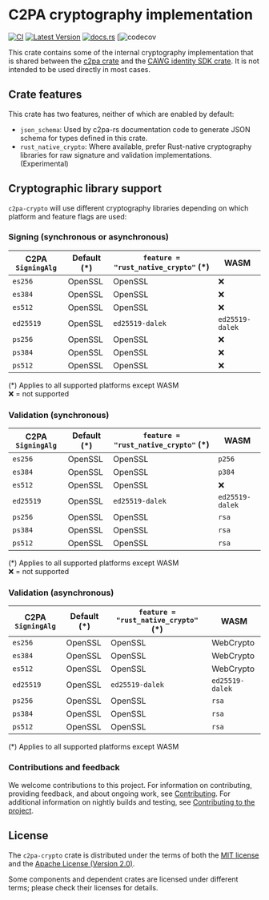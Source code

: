 # C2PA cryptography implementation

[![CI](https://github.com/contentauth/c2pa-rs/actions/workflows/ci.yml/badge.svg)](https://github.com/contentauth/c2pa-rs/actions/workflows/ci.yml) [![Latest Version](https://img.shields.io/crates/v/c2pa-crypto.svg)](https://crates.io/crates/c2pa-crypto) [![docs.rs](https://img.shields.io/docsrs/c2pa-crypto)](https://docs.rs/c2pa-crypto/) [![![codecov](https://codecov.io/gh/contentauth/c2pa-rs/branch/main/graph/badge.svg?token=YVHWI19EGN)](https://codecov.io/gh/contentauth/c2pa-rs)

This crate contains some of the internal cryptography implementation that is shared between the [c2pa crate](https://crates.io/crates/c2pa) and the [CAWG identity SDK crate](https://crates.io/crates/cawg-identity). It is not intended to be used directly in most cases.

## Crate features

This crate has two features, neither of which are enabled by default:

* `json_schema`: Used by c2pa-rs documentation code to generate JSON schema for types defined in this crate.
* `rust_native_crypto`: Where available, prefer Rust-native cryptography libraries for raw signature and validation implementations. (Experimental)

## Cryptographic library support

`c2pa-crypto` will use different cryptography libraries depending on which platform and feature flags are used:

### Signing (synchronous or asynchronous)

| C2PA `SigningAlg` | Default (*) | `feature = "rust_native_crypto"` (*) | WASM |
| --- | --- | --- | --- |
| `es256` | OpenSSL | OpenSSL | ❌ |
| `es384` | OpenSSL | OpenSSL | ❌ |
| `es512` | OpenSSL | OpenSSL | ❌ |
| `ed25519` | OpenSSL | `ed25519-dalek` | `ed25519-dalek` |
| `ps256` | OpenSSL | OpenSSL | ❌ |
| `ps384` | OpenSSL | OpenSSL | ❌ |
| `ps512` | OpenSSL | OpenSSL | ❌ |

(*) Applies to all supported platforms except WASM <br />
❌ = not supported

### Validation (synchronous)

| C2PA `SigningAlg` | Default (*) | `feature = "rust_native_crypto"` (*) | WASM |
| --- | --- | --- | --- |
| `es256` | OpenSSL | OpenSSL | `p256` |
| `es384` | OpenSSL | OpenSSL | `p384` |
| `es512` | OpenSSL | OpenSSL | ❌ |
| `ed25519` | OpenSSL | `ed25519-dalek` | `ed25519-dalek` |
| `ps256` | OpenSSL | OpenSSL | `rsa` |
| `ps384` | OpenSSL | OpenSSL | `rsa` |
| `ps512` | OpenSSL | OpenSSL | `rsa` |

(*) Applies to all supported platforms except WASM <br />
❌ = not supported

### Validation (asynchronous)

| C2PA `SigningAlg` | Default (*) | `feature = "rust_native_crypto"` (*) | WASM |
| --- | --- | --- | --- |
| `es256` | OpenSSL | OpenSSL | WebCrypto |
| `es384` | OpenSSL | OpenSSL | WebCrypto |
| `es512` | OpenSSL | OpenSSL | WebCrypto |
| `ed25519` | OpenSSL | `ed25519-dalek` | `ed25519-dalek` |
| `ps256` | OpenSSL | OpenSSL | `rsa` |
| `ps384` | OpenSSL | OpenSSL | `rsa` |
| `ps512` | OpenSSL | OpenSSL | `rsa` |

(*) Applies to all supported platforms except WASM

### Contributions and feedback

We welcome contributions to this project. For information on contributing, providing feedback, and about ongoing work, see [Contributing](https://github.com/contentauth/c2pa-rs/blob/main/CONTRIBUTING.md). For additional information on nightly builds and testing, see [Contributing to the project](docs/project-contributions.md).

## License

The `c2pa-crypto` crate is distributed under the terms of both the [MIT license](https://github.com/contentauth/c2pa-rs/blob/main/LICENSE-MIT) and the [Apache License (Version 2.0)](https://github.com/contentauth/c2pa-rs/blob/main/LICENSE-APACHE).

Some components and dependent crates are licensed under different terms; please check their licenses for details.

